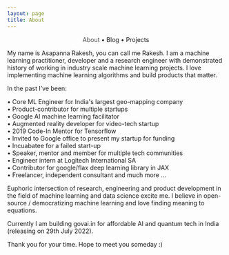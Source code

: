 ```yaml
---
layout: page
title: About
---
```


<section>
	<div style="text-align: center;">
		<span class="hlink " onclick="window.location='/whoami/'" style="color: rgba(0, 0, 0, 0.7)">About</span> • 
		<span class="hlink " onclick="window.location='/whoami/blog'">Blog</span> • 
		<span class="hlink " onclick="window.location='/whoami/projects'">Projects</span>
	</div>
	<div></div>
</section>


My name is Asapanna Rakesh, you can call me Rakesh. I am a machine learning practitioner, developer and a research engineer with demonstrated history of working in industry scale machine learning projects. I love implementing machine learning algorithms and build products that matter.


In the past I’ve been:


• Core ML Engineer for India's largest geo-mapping company <br/>
• Product-contributor for multiple startups<br/>
• Google AI machine learning facilitator<br/>
• Augmented reality developer for video-tech startup<br/>
• 2019 Code-In Mentor for Tensorflow<br/>
• Invited to Google office to present my startup for funding<br/>
• Incuabatee for a failed start-up<br/>
• Speaker, mentor and member for multiple tech communities<br/>
• Engineer intern at Logitech International SA<br/>
• Contributor for google/flax deep learning library in JAX<br/>
• Freelancer, independent consultant and much more …<br/>


Euphoric intersection of research, engineering and product development in the field of machine learning and data science excite me. I believe in open-source / democratizing machine learning and love finding meaning to equations.


Currently I am building govai.in for affordable AI and quantum tech in India (releasing on 29th July 2022).


Thank you for your time. Hope to meet you someday :)
